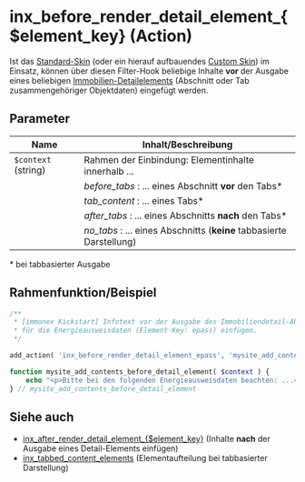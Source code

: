 # inx_before_render_detail_element_{$element_key} (Action)

Ist das [Standard-Skin](standard-skin) (oder ein hierauf aufbauendes [Custom Skin](skins?id=custom-skins)) im Einsatz, können über diesen Filter-Hook beliebige Inhalte **vor** der Ausgabe eines beliebigen [Immobilien-Detailelements](/komponenten/detailansicht?id=elemente) (Abschnitt oder Tab zusammengehöriger Objektdaten) eingefügt werden.

## Parameter

| Name | Inhalt/Beschreibung |
| ---- | ------------ |
| `$context` (string) | Rahmen der Einbindung: Elementinhalte innerhalb ... |
| | *before_tabs* : ... eines Abschnitt **vor** den Tabs\* |
| | *tab_content* : ... eines Tabs\* |
| | *after_tabs* : ... eines Abschnitts **nach** den Tabs\* |
| | *no_tabs* : ... eines Abschnitts (**keine** tabbasierte Darstellung) |

\* bei tabbasierter Ausgabe

## Rahmenfunktion/Beispiel

[](_info-snippet-einbindung.md ':include')

```php
/**
 * [immonex Kickstart] Infotext vor der Ausgabe des Immobiliendetail-Abschnitts
 * für die Energieausweisdaten (Element-Key: epass) einfügen.
 */

add_action( 'inx_before_render_detail_element_epass', 'mysite_add_contents_before_detail_element' );

function mysite_add_contents_before_detail_element( $context ) {
	echo "<p>Bitte bei den folgenden Energieausweisdaten beachten: ...</p>";
} // mysite_add_contents_before_detail_element
```

## Siehe auch

- [inx_after_render_detail_element_{$element_key}](action-inx-after-render-detail-element) (Inhalte **nach** der Ausgabe eines Detail-Elements einfügen)
- [inx_tabbed_content_elements](filter-inx-tabbed-content-elements) (Elementaufteilung bei tabbasierter Darstellung)

[](_backlink.md ':include')